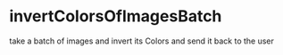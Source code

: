 # invertColorsOfImagesBatch
take a batch of images and invert its Colors and send it back to the user
